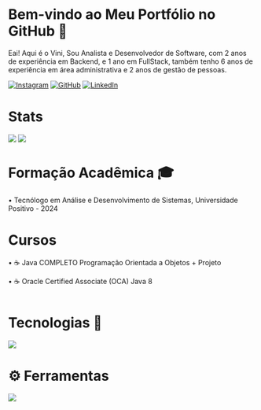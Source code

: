 # Bem-vindo ao Meu Portfólio no GitHub :space_invader:
Eai! Aqui é o Vini, Sou Analista e Desenvolvedor de Software, com 2 anos de experiência em Backend, e 1 ano em FullStack, também tenho 6 anos de experiência em área administrativa e 2 anos de gestão de pessoas.

[![Instagram](https://img.shields.io/badge/Instagram-E4405F?style=for-the-badge&logo=instagram&logoColor=white)](https://www.instagram.com/atvi.ni/) [![GitHub](https://img.shields.io/badge/GitHub-100000?style=for-the-badge&logo=github&logoColor=white)](https://github.com/GiveMACode) [![LinkedIn](https://img.shields.io/badge/LinkedIn-0077B5?style=for-the-badge&logo=linkedin&logoColor=white)](https://www.linkedin.com/in/vinicius-atanasio)

# Stats

  <picture>
  <source
    srcset="https://github-readme-stats.vercel.app/api?username=GiveMACode&show_icons=true&theme=radical"
    media="(prefers-color-scheme: light), (prefers-color-scheme: no-preference)"
  />
  <img src="https://github-readme-stats.vercel.app/api?username=GiveMACode&show_icons=true" />
</picture>

 <picture>
  <source
    srcset="https://github-readme-stats.vercel.app/api/top-langs/?username=GiveMACode&langs_count=3&theme=radical"
    media="(prefers-color-scheme: light), (prefers-color-scheme: no-preference)"
  />
  <img src="https://github-readme-stats.vercel.app/api/top-langs/?username=GiveMACode&langs_count=1" />
</picture>

# Formação Acadêmica 🎓
•  Tecnólogo em Análise e Desenvolvimento de Sistemas, Universidade Positivo - 2024

# Cursos
• :coffee: Java COMPLETO Programação Orientada a Objetos + Projeto

• :coffee:  Oracle Certified Associate (OCA) Java 8

<img alt="" class="hCL kVc L4E MIw" fetchpriority="auto" loading="auto" src="https://i.pinimg.com/originals/9c/8c/db/9c8cdbb2bd7b637edd5b3a767b74153a.gif">

# Tecnologias 💼
<p align="left">
  <a href="https://skillicons.dev">
    <img src="https://skillicons.dev/icons?i=java,spring,postgres,angular,dotnet,gitlab,maven,hibernate,mongodb,nodejs,vuejs,react,vuetify,npm,vim,bootstrap,css,html,c,cs,kotlin " />
  </a>
</p>

# ⚙ Ferramentas
<p align="left">
  <a href="https://skillicons.dev">
    <img src="https://skillicons.dev/icons?i=postman,git,eclipse,figma,gitlab,idea,kafka,redhat,linux,windows,vscode,visualstudio,androidstudio,apple,github,sqlite,stackoverflow," />
  </a>
</p>

